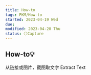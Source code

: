 ```yaml
---
title: How-to
tags: PKM/How-to
started: 2023-04-19 Wed
due:
modified: 2023-04-20 Thu
status: ⚪Capture
---
```

## How-to💡
从链接或图片，截图取文字 Extract Text






